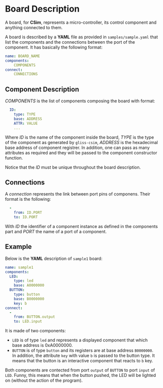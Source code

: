 # Board Description

A board, for **CSim**, represents a micro-controller, its control component and anything connected to them.

A board is described by a **YAML** file as provided in `samples/sample.yaml` that list the components and the connections between the port of the component. It has basically the following format:

```yaml
name: BOARD_NAME
components:
	COMPONENTS
connect:
	CONNECTIONS
```


## Component Description

_COMPONENTS_ is the list of components composing the board with format:

```yaml
  ID:
    type: TYPE
    base: ADDRESS
    ATTR: VALUE
    ...
```

Where _ID_ is the name of the component inside the board, _TYPE_ is the type of the component as generated by `gliss-csim`, _ADDRESS_ is the hexadecimal base address of component registrer. In addition, one can pass as many attributes as required and they will be passed to the component constructor function.

Notice that the _ID_ must be unique throughout the board description.



## Connections

A _connection_ represents the link between port pins of componens. Their format is the following:

```yaml
  -
    from: ID.PORT
    to: ID.PORT
```

With _ID_ the identifier of a component instance as defined in the components part and _PORT_ the name of a port of a component.


## Example

Below is the **YAML** description of `sample1` board:

```yaml
name: sample1
components:
  LED:
    type: led
    base: A0000000
  BUTTON:
    type: button
    base: B0000000
    key: b
connect:
  -
    from: BUTTON.output
    to: LED.input
```

It is made of two components:

* `LED` is of type `led` and represents a displayed component that which base address is 0xA0000000.
* `BUTTON` is of type `button` and its registers are at base address `B0000000`. In addition, the attribute `key` with value `b` is passed to the button type. It means that the button is an interactive component that reacts to `b` key.

Both components are contected from port `output` of `BUTTON` to port `input` of `LED`. Funny, this means that when the button pushed, the LED will be lighted on (without the action of the program).

